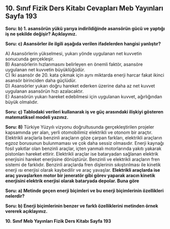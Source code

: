 ## 10. Sınıf Fizik Ders Kitabı Cevapları Meb Yayınları Sayfa 193

**Soru: b) 1. asansörün yükü yarıya indirildiğinde asansörün gücü ve yaptığı iş ne şekilde değişir? Açıklayınız.**

**Soru: c) Asansörler ile ilgili aşağıda verilen ifadelerden hangisi yanlıştır?**

A) Asansörlerin yükselmesi, yukarı yönde uygulanan net kuvvetin sonucunda gerçekleşir.  
 B) Asansörlerin hızlanmasını belirleyen en önemli faktör, asansöre uygulanan net kuvvetin büyüklüğüdür.  
 C) İki asansör de 20. kata çıkmak için aynı miktarda enerji harcar fakat ikinci asansör birinciden daha güçlüdür.  
 D) Asansörler yukarı doğru hareket ederken üzerine daha az net kuvvet uygulanan asansörün hızı azalacaktır.  
 E) Asansörün yukarı hareket edebilmesi için uygulanan kuvvet, ağırlığından büyük olmalıdır.

**Soru: ç) Tablodaki verileri kullanarak iş ve güç arasındaki ilişkiyi gösteren matematiksel modeli yazınız.**

**Soru: 8)** Türkiye Yüzyılı vizyonu doğrultusunda gerçekleştirilen projeler kapsamında yer alan, yerli otomobilimiz elektrikli ve otonom bir araçtır. Elektrikli araçlarla benzinli araçların göze çarpan farkları, elektrikli araçların egzoz borusunun bulunmaması ve çok daha sessiz olmasıdır. Enerji kaynağı fosil yakıtlar olan benzinli araçlar, içten yanmalı motorlarında yakıtı yakarak pistonları hareket ettirir. Elektrikli araçlar ise bataryadan sağlanan elektrik enerjisini hareket enerjisine dönüştürür. Benzinli ve elektrikli araçların fren sistemi de farklıdır. Benzinli araçlarda fren dişlerinin sıkıştırılması ile kinetik enerji ısı enerjisi olarak kaybedilir ve araç yavaşlar. **Elektrikli araçlarda ise araç yavaşlarken motor bir jeneratör gibi görev yaparak aracın kinetik enerjisini elektrik enerjisi olarak bataryada depolar. Buna göre**

**Soru: a) Metinde geçen enerji biçimleri ve bu enerji biçimlerinin özellikleri nelerdir?**

**Soru: b) Enerji biçimlerinin benzer ve farklı özelliklerini metinden örnek vererek açıklayınız.**

**10. Sınıf Meb Yayınları Fizik Ders Kitabı Sayfa 193**